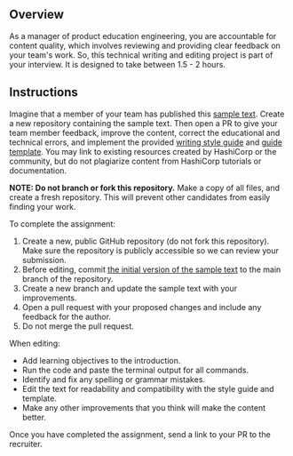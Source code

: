 ## Overview 

As a manager of product education engineering, you are accountable for content quality, which involves reviewing and providing clear feedback on your team's work. So, this technical writing and editing project is part of your interview. It is designed to take between 1.5 - 2 hours.

## Instructions

Imagine that a member of your team has published this [sample text](terraform-getting-started.md). Create a new repository containing the sample text. Then open a PR to give your team member feedback, improve the content, correct the educational and technical errors, and implement the provided [writing style guide](../styling-guide-snippet.md) and [guide template](../guide-template.md). You may link to existing resources created by HashiCorp or the community, but do not plagiarize content from HashiCorp tutorials or documentation. 

**NOTE: Do not branch or fork this repository.** Make a copy of all files, and create a fresh repository. This will prevent other candidates from easily finding your work.

To complete the assignment:

1. Create a new, public GitHub repository (do not fork this repository). Make sure the repository is publicly accessible so we can review your submission.
1. Before editing, commit [the initial version of the sample text](terraform-getting-started.md) to the main branch of the repository. 
1. Create a new branch and update the sample text with your improvements.
1. Open a pull request with your proposed changes and include any feedback for the author.
1. Do not merge the pull request.

When editing:

- Add learning objectives to the introduction.
- Run the code and paste the terminal output for all commands. 
- Identify and fix any spelling or grammar mistakes.
- Edit the text for readability and compatibility with the style guide and template.
- Make any other improvements that you think will make the content better. 

Once you have completed the assignment, send a link to your PR to the recruiter.
